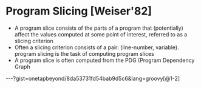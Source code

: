 # Program Slicing [Weiser'82]

* A program slice consists of the parts of a program that (potentially) affect the values computed at some point of interest, referred to as a slicing criterion
* Often a slicing criterion consists of a pair:
(line-number, variable).
program slicing is the task of computing program slices
* A program slice is often computed from the PDG (Program Dependency Graph

---?gist=onetapbeyond/8da53731fd54bab9d5c6&lang=groovy[@1-2]
